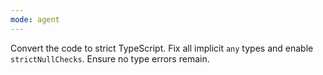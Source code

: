 ```yaml
---
mode: agent
---
```

Convert the code to strict TypeScript. Fix all implicit `any` types and enable `strictNullChecks`. Ensure no type errors remain.